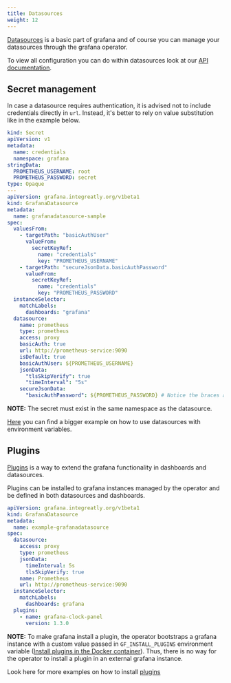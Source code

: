 ```yaml
---
title: Datasources
weight: 12
---
```


[Datasources](https://grafana.com/docs/grafana/latest/datasources/) is a basic part of grafana and of course you can manage your datasources through the grafana operator.

To view all configuration you can do within datasources look at our [API documentation](../api/#grafanadatasourcespec).

## Secret management

In case a datasource requires authentication, it is advised not to include credentials directly in `url`. Instead, it's better to rely on value substitution like in the example below.

```yaml
kind: Secret
apiVersion: v1
metadata:
  name: credentials
  namespace: grafana
stringData:
  PROMETHEUS_USERNAME: root
  PROMETHEUS_PASSWORD: secret
type: Opaque
---
apiVersion: grafana.integreatly.org/v1beta1
kind: GrafanaDatasource
metadata:
  name: grafanadatasource-sample
spec:
  valuesFrom:
    - targetPath: "basicAuthUser"
      valueFrom:
        secretKeyRef:
          name: "credentials"
          key: "PROMETHEUS_USERNAME"
    - targetPath: "secureJsonData.basicAuthPassword"
      valueFrom:
        secretKeyRef:
          name: "credentials"
          key: "PROMETHEUS_PASSWORD"
  instanceSelector:
    matchLabels:
      dashboards: "grafana"
  datasource:
    name: prometheus
    type: prometheus
    access: proxy
    basicAuth: true
    url: http://prometheus-service:9090
    isDefault: true
    basicAuthUser: ${PROMETHEUS_USERNAME}
    jsonData:
      "tlsSkipVerify": true
      "timeInterval": "5s"
    secureJsonData:
      "basicAuthPassword": ${PROMETHEUS_PASSWORD} # Notice the braces around PROMETHEUS_PASSWORD
```

**NOTE:** The secret must exist in the same namespace as the datasource.

[Here](../examples/datasource_variables/readme) you can find a bigger example on how to use datasources with environment variables.

## Plugins

[Plugins](https://grafana.com/grafana/plugins/) is a way to extend the grafana functionality in dashboards and datasources.

Plugins can be installed to grafana instances managed by the operator and be defined in both datasources and dashboards.

```yaml
apiVersion: grafana.integreatly.org/v1beta1
kind: GrafanaDatasource
metadata:
  name: example-grafanadatasource
spec:
  datasource:
    access: proxy
    type: prometheus
    jsonData:
      timeInterval: 5s
      tlsSkipVerify: true
    name: Prometheus
    url: http://prometheus-service:9090
  instanceSelector:
    matchLabels:
      dashboards: grafana
  plugins:
    - name: grafana-clock-panel
      version: 1.3.0
```

**NOTE:** To make grafana install a plugin, the operator bootstraps a grafana instance with a custom value passed in `GF_INSTALL_PLUGINS` environment variable ([Install plugins in the Docker container](https://grafana.com/docs/grafana/latest/setup-grafana/installation/docker/#install-official-and-community-grafana-plugins)). Thus, there is no way for the operator to install a plugin in an external grafana instance.

Look here for more examples on how to install [plugins](../examples/plugins/readme)
